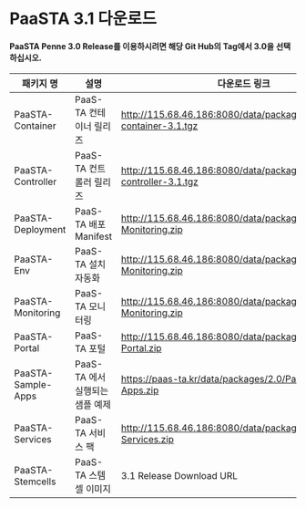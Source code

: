 # PaaSTA 3.1 다운로드
#### PaaSTA Penne 3.0 Release를 이용하시려면 해당 Git Hub의 Tag에서 3.0을 선택 하십시오.
|패키지 명|설명 |다운로드 링크|checksum|
|---------|-------|--------------|---------------|
|PaaSTA-Container|PaaS-TA 컨테이너 릴리즈| http://115.68.46.186:8080/data/packages/3.1/paasta-container-3.1.tgz |md5sum: 24afe303b8fe3ddcace342f794e23eac  |
|PaaSTA-Controller|PaaS-TA 컨트롤러 릴리즈| http://115.68.46.186:8080/data/packages/3.1/paasta-controller-3.1.tgz |md5sum: 60fcd4f8b906112433fa689f9061239d|
|PaaSTA-Deployment|PaaS-TA 배포 Manifest| http://115.68.46.186:8080/data/packages/3.1/PaaSTA-Monitoring.zip |md5sum:  |
|PaaSTA-Env|PaaS-TA 설치자동화| http://115.68.46.186:8080/data/packages/3.1/PaaSTA-Monitoring.zip |md5sum:  |
|PaaSTA-Monitoring|PaaS-TA 모니터링 |http://115.68.46.186:8080/data/packages/3.0/PaaSTA-Monitoring.zip |md5sum: b9570b01a0295ce8a4d941dcacd07e65 |
|PaaSTA-Portal|PaaS-TA 포털|http://115.68.46.186:8080/data/packages/3.0/PaaSTA-Portal.zip |md5sum:  fab7321af554ba5283d2e60318e8c249|
|PaaSTA-Sample-Apps|PaaS-TA 에서 실행되는 샘플 예제 |https://paas-ta.kr/data/packages/2.0/PaaSTA-Sample-Apps.zip |
|PaaSTA-Services|PaaS-TA 서비스 팩|http://115.68.46.186:8080/data/packages/3.0/PaaSTA-Services.zip |md5sum: 1e2ff0821e7a2f782dcc334776a2f711 |
|PaaSTA-Stemcells|PaaS-TA 스템셀 이미지|3.1 Release Download URL |md5sum:  |
